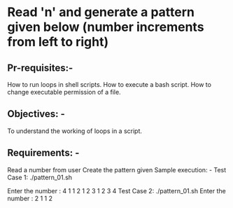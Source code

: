 # Read 'n' and generate a pattern given below (number increments from left to right) #


## Pr-requisites:- ##

How to run loops in shell scripts.
How to execute a bash script.
How to change executable permission of a file.

## Objectives: - ##

 To understand the working of loops in a script.

## Requirements: - ##

Read a number from user
Create the pattern given
Sample execution: -
Test Case 1:
./pattern_01.sh

Enter the number : 4
1
1 2
1 2 3
1 2 3 4
Test Case 2: 
./pattern_01.sh
Enter the number : 2
1
1 2
